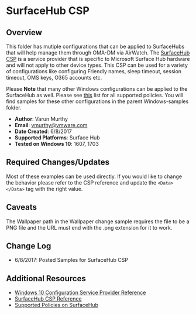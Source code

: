 # SurfaceHub CSP

## Overview
<!-- Summary Start -->
This folder has mutiple configurations that can be applied to SurfaceHubs that will help manage them through OMA-DM via AirWatch.
The [SurfaceHub CSP](https://docs.microsoft.com/en-us/windows/client-management/mdm/surfacehub-csp) is a service provider that is specific to Microsoft Surface Hub hardware and will not apply to other device types. 
This CSP can be used for a variety of configurations like configuring Friendly names, sleep timeout, session timeout, OMS keys, O365 accounts etc.

Please **Note** that many other Windows configurations can be applied to the SurfaceHub as well. Please see [this](https://docs.microsoft.com/en-us/windows/client-management/mdm/configuration-service-provider-reference#a-href-idsurfacehubcspsupportacsps-supported-in-microsoft-surface-hub) list for all supported policies. You will find samples for these other configurations in the parent Windows-samples folder.

- **Author**: Varun Murthy
- **Email**: vmurthy@vmware.com
- **Date Created**: 6/8/2017
- **Supported Platforms**: Surface Hub
- **Tested on Windows 10**: 1607, 1703
<!-- Summary End -->

## Required Changes/Updates
Most of these examples can be used directly. If you would like to change the behavior please refer to the CSP reference and update the `<Data> </Data>` tag with the right value.

## Caveats
The Wallpaper path in the Wallpaper change sample requires the file to be a PNG file and the URL must end with the .png extension for it to work.

## Change Log
- 6/8/2017: Posted Samples for SurfaceHub CSP

## Additional Resources
* [Windows 10 Configuration Service Provider Reference](http://aka.ms/CSPList)
* [SurfaceHub CSP Reference](https://docs.microsoft.com/en-us/windows/client-management/mdm/surfacehub-csp)
* [Supported Policies on SurfaceHub](https://docs.microsoft.com/en-us/windows/client-management/mdm/configuration-service-provider-reference#a-href-idsurfacehubcspsupportacsps-supported-in-microsoft-surface-hub)
